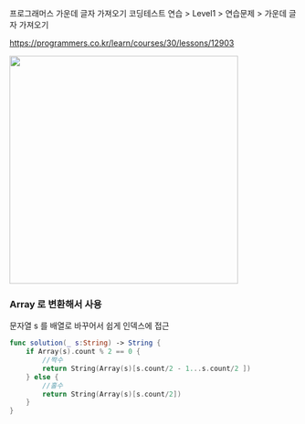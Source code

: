 프로그래머스 가운데 글자 가져오기
코딩테스트 연습 > Level1 > 연습문제 > 가운데 글자 가져오기

https://programmers.co.kr/learn/courses/30/lessons/12903

<img src ="https://user-images.githubusercontent.com/69136340/115337573-32144b80-a1dc-11eb-951a-d5d5c1a6f5f1.png" width = "400">

### Array 로 변환해서 사용
문자열 s 를 배열로 바꾸어서 쉽게 인덱스에 접근

```swift
func solution(_ s:String) -> String {
    if Array(s).count % 2 == 0 {
        //짝수
        return String(Array(s)[s.count/2 - 1...s.count/2 ])
    } else {
        //홀수
        return String(Array(s)[s.count/2])
    }
}
```
